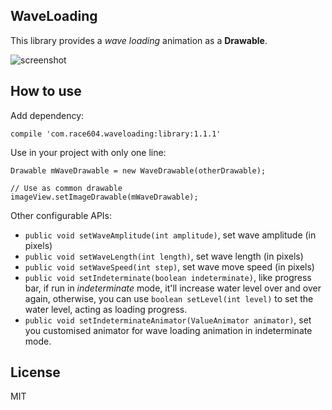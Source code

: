 ## WaveLoading

This library provides a *wave loading* animation as a **Drawable**.

![screenshot](./screenshots/screenshot.gif)

## How to use

Add dependency:

```
compile 'com.race604.waveloading:library:1.1.1'
```

Use in your project with only one line:

```
Drawable mWaveDrawable = new WaveDrawable(otherDrawable);

// Use as common drawable
imageView.setImageDrawable(mWaveDrawable);
```

Other configurable APIs:

* `public void setWaveAmplitude(int amplitude)`, set wave amplitude (in pixels)
* `public void setWaveLength(int length)`, set wave length (in pixels)
* `public void setWaveSpeed(int step)`, set wave move speed (in pixels)
* `public void setIndeterminate(boolean indeterminate)`, like progress bar, if run
in *indeterminate* mode, it'll increase water level over and over again, otherwise, you can
use `boolean setLevel(int level)` to set the water level, acting as loading progress.
* `public void setIndeterminateAnimator(ValueAnimator animator)`, set you customised animator
for wave loading animation in indeterminate mode.

## License
MIT
